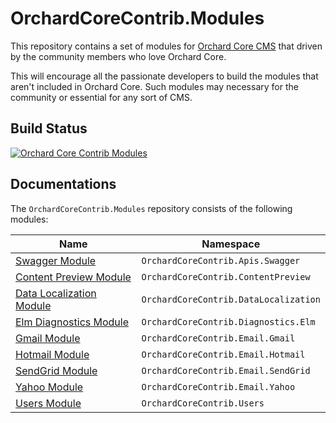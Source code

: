 # OrchardCoreContrib.Modules

This repository contains a set of modules for [Orchard Core CMS](https://github.com/OrchardCMS/OrchardCore) that driven by the community members who love Orchard Core.

This will encourage all the passionate developers to build the modules that aren't included in Orchard Core. Such modules may necessary for the community or essential for any sort of CMS.

## Build Status

[![Orchard Core Contrib Modules](https://github.com/OrchardCoreContrib/OrchardCoreContrib.Modules/actions/workflows/build.yml/badge.svg?branch=dev)](https://github.com/OrchardCoreContrib/OrchardCoreContrib.Modules/actions/workflows/build.yml)

## Documentations

The `OrchardCoreContrib.Modules` repository consists of the following modules:

| Name | Namespace |
| --- | --- |
| [Swagger Module](src/OrchardCoreContrib.Apis.Swagger/README.md) | `OrchardCoreContrib.Apis.Swagger` |
| [Content Preview Module](src/OrchardCoreContrib.ContentPreview/README.md) | `OrchardCoreContrib.ContentPreview` |
| [Data Localization Module](src/OrchardCoreContrib.DataLocalization/README.md) | `OrchardCoreContrib.DataLocalization` |
| [Elm Diagnostics Module](src/OrchardCoreContrib.Diagnostics.Elm/README.md) | `OrchardCoreContrib.Diagnostics.Elm` |
| [Gmail Module](src/OrchardCoreContrib.Email.Gmail/README.md) | `OrchardCoreContrib.Email.Gmail` |
| [Hotmail Module](src/OrchardCoreContrib.Email.Hotmail/README.md) | `OrchardCoreContrib.Email.Hotmail` |
| [SendGrid Module](src/OrchardCoreContrib.Email.SendGrid/README.md) | `OrchardCoreContrib.Email.SendGrid` |
| [Yahoo Module](src/OrchardCoreContrib.Email.Yahoo/README.md) | `OrchardCoreContrib.Email.Yahoo` |
| [Users Module](src/OrchardCoreContrib.Users/README.md) | `OrchardCoreContrib.Users` |
